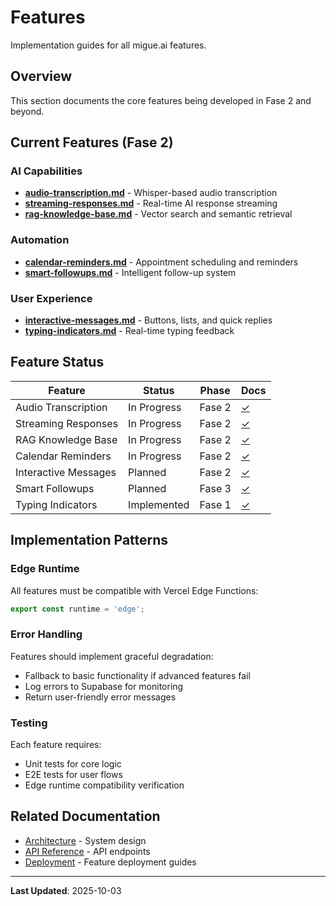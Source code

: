 # Features

Implementation guides for all migue.ai features.

## Overview

This section documents the core features being developed in Fase 2 and beyond.

## Current Features (Fase 2)

### AI Capabilities
- **[audio-transcription.md](./audio-transcription.md)** - Whisper-based audio transcription
- **[streaming-responses.md](./streaming-responses.md)** - Real-time AI response streaming
- **[rag-knowledge-base.md](./rag-knowledge-base.md)** - Vector search and semantic retrieval

### Automation
- **[calendar-reminders.md](./calendar-reminders.md)** - Appointment scheduling and reminders
- **[smart-followups.md](./smart-followups.md)** - Intelligent follow-up system

### User Experience
- **[interactive-messages.md](./interactive-messages.md)** - Buttons, lists, and quick replies
- **[typing-indicators.md](./typing-indicators.md)** - Real-time typing feedback

## Feature Status

| Feature | Status | Phase | Docs |
|---------|--------|-------|------|
| Audio Transcription | In Progress | Fase 2 | [✓](./audio-transcription.md) |
| Streaming Responses | In Progress | Fase 2 | [✓](./streaming-responses.md) |
| RAG Knowledge Base | In Progress | Fase 2 | [✓](./rag-knowledge-base.md) |
| Calendar Reminders | In Progress | Fase 2 | [✓](./calendar-reminders.md) |
| Interactive Messages | Planned | Fase 2 | [✓](./interactive-messages.md) |
| Smart Followups | Planned | Fase 3 | [✓](./smart-followups.md) |
| Typing Indicators | Implemented | Fase 1 | [✓](./typing-indicators.md) |

## Implementation Patterns

### Edge Runtime
All features must be compatible with Vercel Edge Functions:
```typescript
export const runtime = 'edge';
```

### Error Handling
Features should implement graceful degradation:
- Fallback to basic functionality if advanced features fail
- Log errors to Supabase for monitoring
- Return user-friendly error messages

### Testing
Each feature requires:
- Unit tests for core logic
- E2E tests for user flows
- Edge runtime compatibility verification

## Related Documentation

- [Architecture](../02-architecture/README.md) - System design
- [API Reference](../03-api-reference/README.md) - API endpoints
- [Deployment](../05-deployment/README.md) - Feature deployment guides

---

**Last Updated**: 2025-10-03
